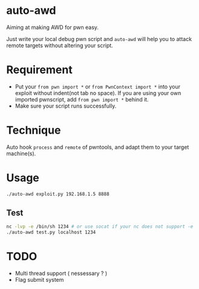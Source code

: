 # auto-awd

Aiming at making AWD for pwn easy.

Just write your local debug pwn script and `auto-awd` will help you to attack remote targets without altering your script.

# Requirement

- Put your `from pwn import *` or `from PwnContext import *` into your exploit without indent(not tab no space). If you are using your own imported pwnscript, add `from pwn import *` behind it.
- Make sure your script runs successfully.

# Technique

Auto hook `process` and `remote` of pwntools, and adapt them to your target machine(s).

# Usage

```sh
./auto-awd exploit.py 192.168.1.5 8888
```

## Test
```sh
nc -lvp -e /bin/sh 1234 # or use socat if your nc does not support -e
./auto-awd test.py localhost 1234
```

# TODO

- Multi thread support ( nessessary ? )
- Flag submit system